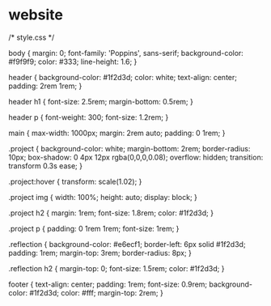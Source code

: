 # website

/* style.css */

body {
  margin: 0;
  font-family: 'Poppins', sans-serif;
  background-color: #f9f9f9;
  color: #333;
  line-height: 1.6;
}

header {
  background-color: #1f2d3d;
  color: white;
  text-align: center;
  padding: 2rem 1rem;
}

header h1 {
  font-size: 2.5rem;
  margin-bottom: 0.5rem;
}

header p {
  font-weight: 300;
  font-size: 1.2rem;
}

main {
  max-width: 1000px;
  margin: 2rem auto;
  padding: 0 1rem;
}

.project {
  background-color: white;
  margin-bottom: 2rem;
  border-radius: 10px;
  box-shadow: 0 4px 12px rgba(0,0,0,0.08);
  overflow: hidden;
  transition: transform 0.3s ease;
}

.project:hover {
  transform: scale(1.02);
}

.project img {
  width: 100%;
  height: auto;
  display: block;
}

.project h2 {
  margin: 1rem;
  font-size: 1.8rem;
  color: #1f2d3d;
}

.project p {
  padding: 0 1rem 1rem;
  font-size: 1rem;
}

.reflection {
  background-color: #e6ecf1;
  border-left: 6px solid #1f2d3d;
  padding: 1rem;
  margin-top: 3rem;
  border-radius: 8px;
}

.reflection h2 {
  margin-top: 0;
  font-size: 1.5rem;
  color: #1f2d3d;
}

footer {
  text-align: center;
  padding: 1rem;
  font-size: 0.9rem;
  background-color: #1f2d3d;
  color: #fff;
  margin-top: 2rem;
}

